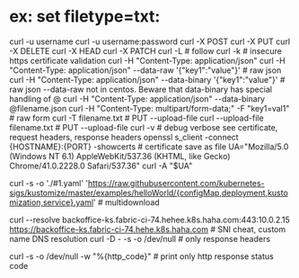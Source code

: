 # ex: set filetype=txt:
curl -u username
curl -u username:password
curl -X POST
curl -X PUT
curl -X DELETE
curl -X HEAD
curl -X PATCH
curl -L # follow
curl -k # insecure https certificate validation
curl -H "Content-Type: application/json"
curl -H "Content-Type: application/json"     --data-raw '{"key1":"value"}' # raw json
curl -H "Content-Type: application/json"     --data-binary '{"key1":"value"}' # raw json --data-raw not in centos. Beware that data-binary has special handling of @
curl -H "Content-Type: application/json"     --data-binary @filename.json
curl -H "Content-Type: multipart/form-data;" -F "key1=val1"        # raw form
curl -T filename.txt # PUT --upload-file
curl --upload-file filename.txt # PUT --upload-file
curl -v # debug verbose see certificate, request headers, response headers
openssl s_client -connect {HOSTNAME}:{PORT} -showcerts # certificate save as file
UA="Mozilla/5.0 (Windows NT 6.1) AppleWebKit/537.36 (KHTML, like Gecko) Chrome/41.0.2228.0 Safari/537.36"
curl -A "$UA"

curl -s -o './#1.yaml' 'https://raw.githubusercontent.com/kubernetes-sigs/kustomize/master/examples/helloWorld/{configMap,deployment,kustomization,service}.yaml' # multidownload

curl --resolve backoffice-ks.fabric-ci-74.hehee.k8s.haha.com:443:10.0.2.15 https://backoffice-ks.fabric-ci-74.hehe.k8s.haha.com # SNI cheat, custom name DNS resolution
curl -D - -s -o /dev/null # only response headers

curl -s -o /dev/null -w "%{http_code}" # print only http response status code


